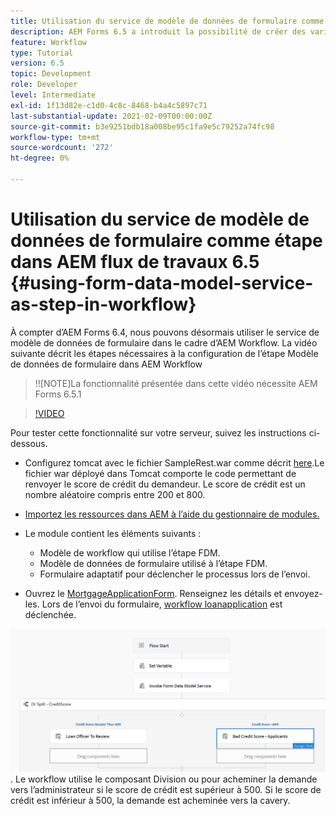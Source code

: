 ```yaml
---
title: Utilisation du service de modèle de données de formulaire comme étape dans AEM flux de travaux 6.5
description: AEM Forms 6.5 a introduit la possibilité de créer des variables dans le workflow AEM. Grâce à cette nouvelle fonctionnalité, l’utilisation du "service de modèle de données de formulaire d’appel" dans AEM Workflow est devenue très simple. La vidéo suivante vous guide tout au long des étapes à suivre pour utiliser le service de modèle de données de formulaire Invoke dans AEM Workflow.
feature: Workflow
type: Tutorial
version: 6.5
topic: Development
role: Developer
level: Intermediate
exl-id: 1f13d82e-c1d0-4c8c-8468-b4a4c5897c71
last-substantial-update: 2021-02-09T00:00:00Z
source-git-commit: b3e9251bdb18a008be95c1fa9e5c79252a74fc98
workflow-type: tm+mt
source-wordcount: '272'
ht-degree: 0%

---
```


# Utilisation du service de modèle de données de formulaire comme étape dans AEM flux de travaux 6.5 {#using-form-data-model-service-as-step-in-workflow}

À compter d’AEM Forms 6.4, nous pouvons désormais utiliser le service de modèle de données de formulaire dans le cadre d’AEM Workflow. La vidéo suivante décrit les étapes nécessaires à la configuration de l’étape Modèle de données de formulaire dans AEM Workflow

>!![NOTE]La fonctionnalité présentée dans cette vidéo nécessite AEM Forms 6.5.1


>[!VIDEO](https://video.tv.adobe.com/v/28145?quality=12&learn=on)

Pour tester cette fonctionnalité sur votre serveur, suivez les instructions ci-dessous.

* Configurez tomcat avec le fichier SampleRest.war comme décrit [here](https://helpx.adobe.com/experience-manager/kt/forms/using/preparing-datasource-for-form-data-model-tutorial-use.html).Le fichier war déployé dans Tomcat comporte le code permettant de renvoyer le score de crédit du demandeur. Le score de crédit est un nombre aléatoire compris entre 200 et 800.

* [ Importez les ressources dans AEM à l’aide du gestionnaire de modules.](assets/aem65-loanapplication.zip)
* Le module contient les éléments suivants :

   * Modèle de workflow qui utilise l’étape FDM.
   * Modèle de données de formulaire utilisé à l’étape FDM.
   * Formulaire adaptatif pour déclencher le processus lors de l’envoi.
* Ouvrez le [MortgageApplicationForm](http://localhost:4502/content/dam/formsanddocuments/loanapplication/jcr:content?wcmmode=disabled). Renseignez les détails et envoyez-les. Lors de l’envoi du formulaire, [workflow loanapplication](http://http://localhost:4502/editor.html/conf/global/settings/workflow/models/LoanApplication2.html) est déclenchée.

![ flux de travail ](assets/invokefdm651.PNG).
Le workflow utilise le composant Division ou pour acheminer la demande vers l’administrateur si le score de crédit est supérieur à 500. Si le score de crédit est inférieur à 500, la demande est acheminée vers la cavery.

